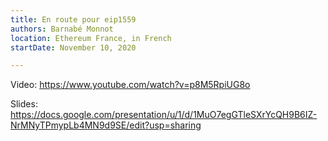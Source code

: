 ```yaml
---
title: En route pour eip1559
authors: Barnabé Monnot
location: Ethereum France, in French
startDate: November 10, 2020

---
```


Video: <https://www.youtube.com/watch?v=p8M5RpiUG8o>

Slides: <https://docs.google.com/presentation/u/1/d/1MuO7egGTleSXrYcQH9B6IZ-NrMNyTPmypLb4MN9d9SE/edit?usp=sharing>